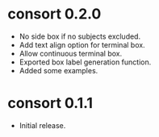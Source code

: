 # consort 0.2.0

* No side box if no subjects excluded.
* Add text align option for terminal box.
* Allow continuous terminal box.
* Exported box label generation function.
* Added some examples.

# consort 0.1.1

* Initial release.
